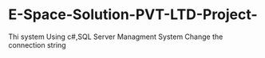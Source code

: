 # E-Space-Solution-PVT-LTD-Project-
Thi system Using c#,SQL Server Managment System
Change the connection string
